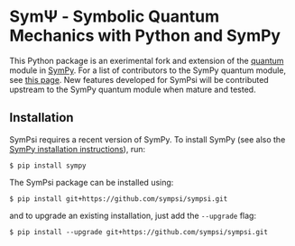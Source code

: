 SymΨ - Symbolic Quantum Mechanics with Python and SymPy
=======================================================

This Python package is an exerimental fork and extension of the [quantum](https://github.com/sympy/sympy/tree/master/sympy/physics/quantum) module in [SymPy](http://www.sympy.org). For a list of contributors to the SymPy quantum module, see [this page](https://github.com/sympy/sympy/commits/master/sympy/physics/quantum). New features developed for SymPsi will be contributed upstream to the SymPy quantum module when mature and tested.

Installation
------------

SymPsi requires a recent version of SymPy. To install SymPy (see also the [SymPy installation instructions](http://docs.sympy.org/latest/install.html)), run:

    $ pip install sympy

The SymPsi package can be installed using:

    $ pip install git+https://github.com/sympsi/sympsi.git

and to upgrade an existing installation, just add the `--upgrade` flag:

    $ pip install --upgrade git+https://github.com/sympsi/sympsi.git



